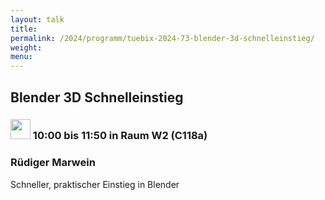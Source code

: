 ```yaml
---
layout: talk
title:
permalink: /2024/programm/tuebix-2024-73-blender-3d-schnelleinstieg/
weight:
menu:
---
```

## Blender 3D Schnelleinstieg

### <img height = "32" src="../../../images/workshop.svg"> 10:00 bis 11:50 in Raum W2 (C118a)

### Rüdiger Marwein

Schneller, praktischer Einstieg in Blender

